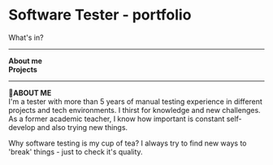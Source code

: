 # Software Tester - portfolio

What's in? 

-------
**About me**<br />
**Projects**<br />

-------


🧮**ABOUT ME** <br />
I'm a tester with more than 5 years of manual testing experience in different projects and tech environments. I thirst for knowledge and new challenges. As a former academic teacher, I know how important is constant self-develop and also trying new things. 

Why software testing is my cup of tea? I always try to find new ways to 'break' things - just to check it's quality. 


